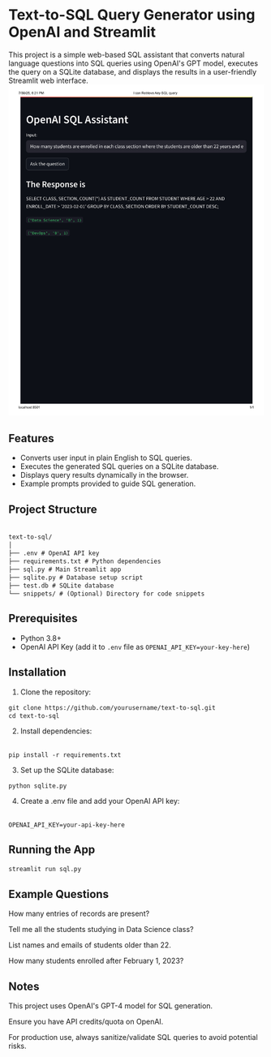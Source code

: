 ﻿# Text-to-SQL Query Generator using OpenAI and Streamlit

This project is a simple web-based SQL assistant that converts natural language questions into SQL queries using OpenAI's GPT model, executes the query on a SQLite database, and displays the results in a user-friendly Streamlit web interface.
![Website Screenshot](snippets/streamlit_page-0001.jpg)

## Features

- Converts user input in plain English to SQL queries.
- Executes the generated SQL queries on a SQLite database.
- Displays query results dynamically in the browser.
- Example prompts provided to guide SQL generation.

## Project Structure

```

text-to-sql/
│
├── .env # OpenAI API key
├── requirements.txt # Python dependencies
├── sql.py # Main Streamlit app
├── sqlite.py # Database setup script
├── test.db # SQLite database
└── snippets/ # (Optional) Directory for code snippets

```

## Prerequisites

- Python 3.8+
- OpenAI API Key (add it to `.env` file as `OPENAI_API_KEY=your-key-here`)

## Installation

1. Clone the repository:

```
git clone https://github.com/yourusername/text-to-sql.git
cd text-to-sql
```


2. Install dependencies:
```

pip install -r requirements.txt

```

3. Set up the SQLite database:
```
python sqlite.py
```


4. Create a .env file and add your OpenAI API key:
```

OPENAI_API_KEY=your-api-key-here
```


## Running the App
```
streamlit run sql.py
```


## Example Questions

How many entries of records are present?

Tell me all the students studying in Data Science class?

List names and emails of students older than 22.

How many students enrolled after February 1, 2023?

## Notes
This project uses OpenAI's GPT-4 model for SQL generation.

Ensure you have API credits/quota on OpenAI.

For production use, always sanitize/validate SQL queries to avoid potential risks.
